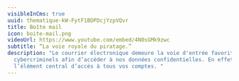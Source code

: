```yaml
---
visibleInCms: true
uuid: thematique-kW-FytF1BDPDcjYzpVQvr
title: Boîte mail
icon: boite-mail.png
videoUrl: https://www.youtube.com/embed/4N0sGMk9zwc
subtitle: “La voie royale du piratage.”
description: "Le courrier électronique demeure la voie d'entrée favorite des
  cybercriminels afin d’accéder à nos données confidentielles. En effet, c’est
  l’élément central d’accès à tous vos comptes. "
---
```

